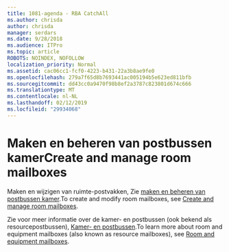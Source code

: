 ```yaml
---
title: 1081-agenda - RBA CatchAll
ms.author: chrisda
author: chrisda
manager: serdars
ms.date: 9/28/2018
ms.audience: ITPro
ms.topic: article
ROBOTS: NOINDEX, NOFOLLOW
localization_priority: Normal
ms.assetid: cac06cc1-fcf0-4223-b431-22a3b8ae9fe0
ms.openlocfilehash: 279a7f65d8b7693441ac005194b5e623ed811bfb
ms.sourcegitcommit: dd43cc0a9470f98b8ef2a3787c823801d674c666
ms.translationtype: MT
ms.contentlocale: nl-NL
ms.lasthandoff: 02/12/2019
ms.locfileid: "29934068"
---
```

# <a name="create-and-manage-room-mailboxes"></a><span data-ttu-id="45a1a-102">Maken en beheren van postbussen kamer</span><span class="sxs-lookup"><span data-stu-id="45a1a-102">Create and manage room mailboxes</span></span>

<span data-ttu-id="45a1a-103">Maken en wijzigen van ruimte-postvakken, Zie [maken en beheren van postbussen kamer](https://docs.microsoft.com/Exchange/recipients/room-mailboxes).</span><span class="sxs-lookup"><span data-stu-id="45a1a-103">To create and modify room mailboxes, see [Create and manage room mailboxes](https://docs.microsoft.com/Exchange/recipients/room-mailboxes).</span></span>
  
<span data-ttu-id="45a1a-104">Zie voor meer informatie over de kamer- en postbussen (ook bekend als resourcepostbussen), [Kamer- en postbussen](https://support.office.com/article/9f518a6d-1e2c-4d44-93f3-e19013a1552b.aspx).</span><span class="sxs-lookup"><span data-stu-id="45a1a-104">To learn more about room and equipment mailboxes (also known as resource mailboxes), see [Room and equipment mailboxes](https://support.office.com/article/9f518a6d-1e2c-4d44-93f3-e19013a1552b.aspx).</span></span>
  

